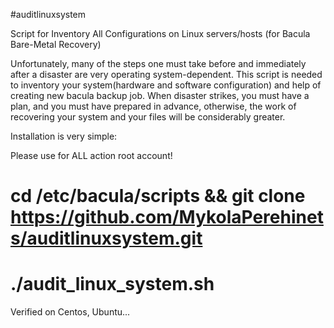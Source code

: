 #auditlinuxsystem

Script for Inventory All Configurations on Linux servers/hosts (for Bacula Bare-Metal Recovery)

Unfortunately, many of the steps one must take before and immediately after a disaster are very operating system-dependent. This script is needed to inventory your system(hardware and software configuration) and help of creating new bacula backup job. When disaster strikes, you must have a plan, and you must have prepared in advance, otherwise, the work of recovering your system and your files will be considerably greater.

Installation is very simple:

Please use for ALL action root account!

# cd /etc/bacula/scripts   &&   git clone https://github.com/MykolaPerehinets/auditlinuxsystem.git
# ./audit_linux_system.sh

Verified on Centos, Ubuntu...

